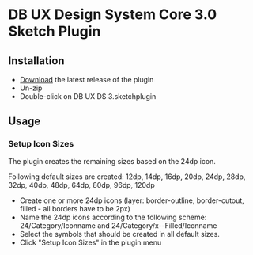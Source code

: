 # DB UX Design System Core 3.0 Sketch Plugin

## Installation

- [Download](../../releases/latest/download/DB-UX-DS-Core-v3.sketchplugin.zip) the latest release of the plugin
- Un-zip
- Double-click on DB UX DS 3.sketchplugin

## Usage

### Setup Icon Sizes

The plugin creates the remaining sizes based on the 24dp icon.

Following default sizes are created: 12dp, 14dp, 16dp, 20dp, 24dp, 28dp, 32dp, 40dp, 48dp, 64dp, 80dp, 96dp, 120dp
- Create one or more 24dp icons (layer: border-outline, border-cutout, filled - all borders have to be 2px)
- Name the 24dp icons according to the following scheme: 24/Category/Iconname and 24/Category/x--Filled/Iconname
- Select the symbols that should be created in all default sizes.
- Click "Setup Icon Sizes" in the plugin menu
